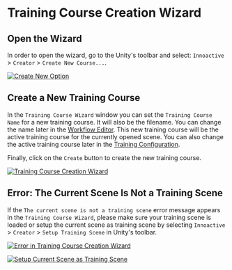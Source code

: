 # Training Course Creation Wizard

## Open the Wizard

In order to open the wizard, go to the Unity's toolbar and select: `Innoactive` > `Creator` > `Create New Course...`.

[![Create New Option](../images/course-creation-wizard/create-new.png "")](../images/course-creation-wizard/create-new.png)

## Create a New Training Course

In the `Training Course Wizard` window you can set the `Training Course Name` for a new training course. It will also be the filename. You can change the name later in the [Workflow Editor](workflow-editor.md).
This new training course will be the active training course for the currently opened scene. You can also change the active training course later in the [Training Configuration](training-configuration.md).


Finally, click on the `Create` button to create the new training course.

[![Training Course Creation Wizard](../images/course-creation-wizard/creation-wizard.png "")](../images/course-creation-wizard/creation-wizard.png)

## Error: The Current Scene Is Not a Training Scene

If the `The current scene is not a training scene` error message appears in the `Training Course Wizard`, please make sure your training scene is loaded or setup the current scene as training scene by selecting `Innoactive` > `Creator` > `Setup Training Scene` in Unity's toolbar.

[![Error in Training Course Creation Wizard](../images/course-creation-wizard/error-wizard.png "")](../images/course-creation-wizard/error-wizard.png)

[![Setup Current Scene as Training Scene](../images/training-configuration/setup-scene.png "")](../images/training-configuration/setup-scene.png)
